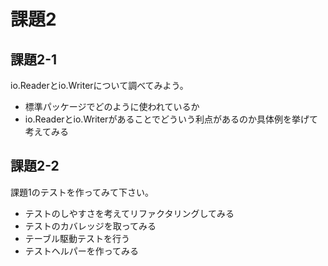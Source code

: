 # 課題2

## 課題2-1

io.Readerとio.Writerについて調べてみよう。

* 標準パッケージでどのように使われているか
* io.Readerとio.Writerがあることでどういう利点があるのか具体例を挙げて考えてみる

## 課題2-2

課題1のテストを作ってみて下さい。

* テストのしやすさを考えてリファクタリングしてみる
* テストのカバレッジを取ってみる
* テーブル駆動テストを行う
* テストヘルパーを作ってみる
